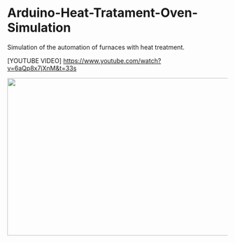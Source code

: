 # Arduino-Heat-Tratament-Oven-Simulation
Simulation of the automation of furnaces with heat treatment.

 


[YOUTUBE VIDEO]
https://www.youtube.com/watch?v=6aQp8x7jXnM&t=33s


<img src="https://user-images.githubusercontent.com/113648005/190881573-6b4b8f1c-5983-424f-a6f5-0b31d1dabfb8.jpeg" width=640 HEIGHT=360>



